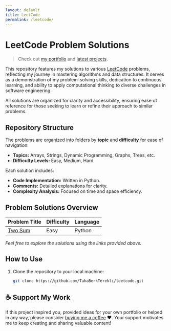 ```yaml
---
layout: default
title: LeetCode
permalink: /leetcode/
---
```


# LeetCode Problem Solutions

> Check out [my portfolio](http://www.tahaberk.com) and [latest projects](/projects/).

This repository features my solutions to various [LeetCode](https://leetcode.com/u/tterekli9/) problems, reflecting my journey in mastering algorithms and data structures. It serves as a demonstration of my problem-solving skills, dedication to continuous learning, and ability to apply computational thinking to diverse challenges in software engineering.

All solutions are organized for clarity and accessibility, ensuring ease of reference for those seeking to learn or refine their approach to similar problems.

## Repository Structure

The problems are organized into folders by **topic** and **difficulty** for ease of navigation:

- **Topics:** Arrays, Strings, Dynamic Programming, Graphs, Trees, etc.
- **Difficulty Levels:** Easy, Medium, Hard

Each solution includes:
- **Code Implementation:** Written in Python.
- **Comments:** Detailed explanations for clarity.
- **Complexity Analysis:** Focused on time and space efficiency.

## Problem Solutions Overview

| Problem Title | Difficulty | Language |                
|-----------------------------------------------|------------|------------|
| [Two Sum](https://github.com/TerekliTahaBerk/leetcode/tree/main/001.%20Two%20Sum) | Easy | Python | 


*Feel free to explore the solutions using the links provided above.*

##  How to Use

1. Clone the repository to your local machine:
   ```bash
   git clone https://github.com/TahaBerkTerekli/leetcode.git
   ```
## ☕️ Support My Work
If this project inspired you, provided ideas for your own portfolio or helped in any way, please consider [buying me a coffee](https://www.buymeacoffee.com/tahaberkterekli) ❤️. Your support motivates me to keep creating and sharing valuable content! 
